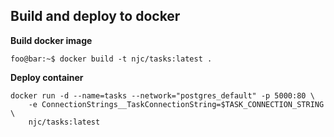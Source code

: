 ## Build and deploy to docker

**Build docker image**

```console
foo@bar:~$ docker build -t njc/tasks:latest .
```

**Deploy container**

```console
docker run -d --name=tasks --network="postgres_default" -p 5000:80 \
    -e ConnectionStrings__TaskConnectionString=$TASK_CONNECTION_STRING \
    njc/tasks:latest
```
